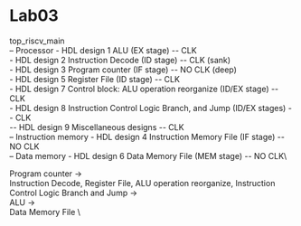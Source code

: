 # Lab03
top_riscv_main\
– Processor
     - HDL design 1 ALU (EX stage) -- CLK\
     - HDL design 2 Instruction Decode (ID stage) -- CLK   (sank)\
     - HDL design 3 Program counter (IF stage)  -- NO CLK  (deep)\
     - HDL design 5 Register File (ID stage) -- CLK\
     - HDL design 7 Control block: ALU operation reorganize (ID/EX stage) -- CLK\
     - HDL design 8 Instruction Control Logic Branch, and Jump (ID/EX stages) -- CLK\
     -- HDL design 9 Miscellaneous designs -- CLK\
– Instruction memory
     - HDL design 4 Instruction Memory File (IF stage) -- NO CLK\
– Data memory
     - HDL design 6 Data Memory File (MEM stage) -- NO CLK\


Program counter -> \
Instruction Decode, Register File, ALU operation reorganize, Instruction Control Logic Branch and Jump -> \
ALU -> \
Data Memory File \
